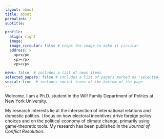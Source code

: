 ```yaml
---
layout: about
title: about
permalink: /
subtitle:

profile:
  align: right
  image: 
  image_circular: false # crops the image to make it circular
  address: >
    <p></p>
    <p></p>
    <p></p>

news: false  # includes a list of news items
selected_papers: false # includes a list of papers marked as "selected={true}"
social: true  # includes social icons at the bottom of the page
---
```


Welcome. I am a Ph.D. student in the Wilf Family Department of Politics at New York University. 

My research interests lie at the intersection of international relations and domestic politics. I focus on how electoral incentives drive foreign policy choices and on the political economy of climate change, primarily using game-theoretic tools. My research has been published in the _Journal of Conflict Resolution._
